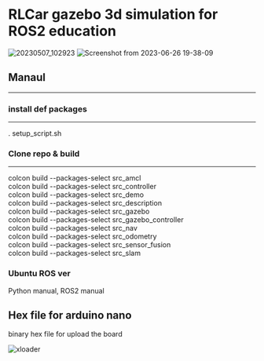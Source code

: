 # RLCar gazebo 3d simulation for ROS2 education
![20230507_102923](https://github.com/RLmodel/RLCar/assets/32663016/f811e6a3-6740-42c5-b99f-ff7326d057b0)
![Screenshot from 2023-06-26 19-38-09](https://github.com/RLmodel/RLCar/assets/32663016/11f6b22c-ea56-480b-9072-cc9c6d6f4657)
## Manaul
---------
### install def packages
------------------------
. setup_script.sh
### Clone repo & build   
--------------
colcon build --packages-select src_amcl   
colcon build --packages-select src_controller   
colcon build --packages-select src_demo   
colcon build --packages-select src_description   
colcon build --packages-select src_gazebo   
colcon build --packages-select src_gazebo_controller   
colcon build --packages-select src_nav   
colcon build --packages-select src_odometry   
colcon build --packages-select src_sensor_fusion   
colcon build --packages-select src_slam   

### Ubuntu ROS ver
Python manual, ROS2 manual
## Hex file for arduino nano
binary hex file for upload the board

![xloader](https://user-images.githubusercontent.com/32663016/227823399-03a04a84-f2a9-4a4b-a09e-c7dcb68fe870.jpg)
